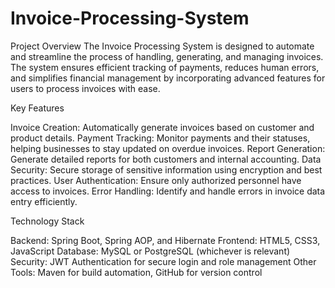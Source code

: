 # Invoice-Processing-System
Project Overview
The Invoice Processing System is designed to automate and streamline the process of handling, generating, and managing invoices. The system ensures efficient tracking of payments, reduces human errors, and simplifies financial management by incorporating advanced features for users to process invoices with ease.

Key Features

Invoice Creation: Automatically generate invoices based on customer and product details.
Payment Tracking: Monitor payments and their statuses, helping businesses to stay updated on overdue invoices.
Report Generation: Generate detailed reports for both customers and internal accounting.
Data Security: Secure storage of sensitive information using encryption and best practices.
User Authentication: Ensure only authorized personnel have access to invoices.
Error Handling: Identify and handle errors in invoice data entry efficiently.

Technology Stack

Backend: Spring Boot, Spring AOP, and Hibernate
Frontend: HTML5, CSS3, JavaScript
Database: MySQL or PostgreSQL (whichever is relevant)
Security: JWT Authentication for secure login and role management
Other Tools: Maven for build automation, GitHub for version control
